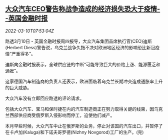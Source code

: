 <!--1646899262000-->
[大众汽车CEO警告称战争造成的经济损失恐大于疫情--英国金融时报](https://cn.reuters.com/article/vw-ceo-warning-war-damages-0310-thur-idCNKBS2L70NT)
------

<div><i>2022-03-10T07:53:04Z</i></div><p>路透3月10日 - 英国金融时报周四报导，大众汽车集团首席执行官(CEO)迪斯(Herbert Diess)警告说，乌克兰战争久拖不决对欧洲地区经济的影响恐比新冠疫情“严重得多”。</p><p>迪斯向金融时报表示，全球供应链的中断“可能导致巨大的价格上涨、能源匮乏和通胀”。</p><p>这家德国汽车制造商的负责人还表示，欧洲面临着乌克兰长期冲突造成通胀率上升的巨大威胁。</p><p>大众汽车没有立即回应路透的评论请求。</p><p>包括大众汽车、宝马和保时捷在内的汽车制造商正在努力取得关键的线束，因乌克兰西部供应商受俄罗斯入侵影响而停工，迫使他们减产。</p><p>本月早些时候，大众汽车中止在俄罗斯的业务，停止对该国的汽车出口，并暂停了在卡卢加(Kaluga)和下诺夫哥罗德(Nizhny Novgorod)工厂的生产。(完)</p>
